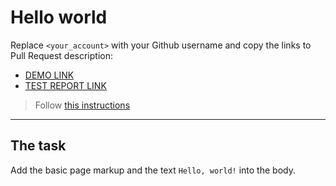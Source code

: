 # Hello world
Replace `<your_account>` with your Github username and copy the links to Pull Request description:
- [DEMO LINK](https://artem-kyrylenko.github.io/layout_hello-world/)
- [TEST REPORT LINK](https://artem-kyrylenko.github.io/layout_hello-world/report/html_report/)

> Follow [this instructions](https://mate-academy.github.io/layout_task-guideline/#how-to-solve-the-layout-tasks-on-github)
___

## The task
Add the basic page markup and the text `Hello, world!` into the body.
